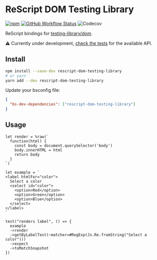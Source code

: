 # ReScript DOM Testing Library

[![npm](https://img.shields.io/npm/v/rescript-dom-testing-library?label=version&style=flat-square)](https://www.npmjs.com/package/rescript-dom-testing-library)
[![GitHub Workflow Status](https://img.shields.io/github/workflow/status/brnrdog/rescript-dom-testing-library/Version%20Release?style=flat-square)](https://github.com/brnrdog/rescript-dom-testing-library/actions/workflows/release.yml)
![Codecov](https://img.shields.io/codecov/c/github/brnrdog/rescript-dom-testing-library?style=flat-square)

ReScript bindings for [testing-library/dom](https://github.com/testing-library/dom-testing-library/).

⚠️ Currently under development, [check the tests](https://github.com/brnrdog/rescript-dom-testing-library/blob/master/__tests__/DomTestingLibraryTest.res) for the available API.

## Install

```bash
npm install --save-dev rescript-dom-testing-library
# or yarn
yarn add --dev rescript-dom-testing-library
```

Update your bsconfig file:

```json
{
  "bs-dev-dependencies": ["rescript-dom-testing-library"]
}
```

## Usage

```res
let render = %raw(`
  function(html) {
    const body = document.querySelector('body')
    body.innerHTML = html
    return body
  }
`)

let example = `
<label htmlFor="color">
  Select a color
  <select id="color">
    <option>Red</option>
    <option>Green</option>
    <option>Blue</option>
  </select>
</label>
`

test("renders label", () => {
  example
  ->render
  ->getByLabelText(~matcher=#RegExp(Js.Re.fromString("Select a color")))
  ->expect
  ->toMatchSnapshot
})
```
